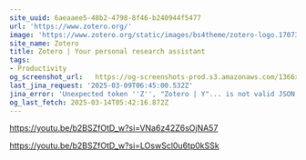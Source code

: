 ```yaml
---
site_uuid: 6aeaaee5-48b2-4798-8f46-b240944f5477
url: 'https://www.zotero.org/'
image: 'https://www.zotero.org/static/images/bs4theme/zotero-logo.1707326075.svg'
site_name: Zotero
title: Zotero | Your personal research assistant
tags:
- Productivity
og_screenshot_url:   https://og-screenshots-prod.s3.amazonaws.com/1366x768/80/false/c3d835cdb6f5d140980db9ff6a35fba147669db392a63685e1abd48bc32e28b9.jpeg
last_jina_request: '2025-03-09T06:45:00.532Z'
jina_error: 'Unexpected token ''Z'', "Zotero | Y"... is not valid JSON'
og_last_fetch: 2025-03-14T05:42:16.872Z
---
```


https://youtu.be/b2BSZfOtD_w?si=VNa6z42Z6sOjNA57

https://youtu.be/b2BSZfOtD_w?si=LOswScl0u6tp0kSSk

